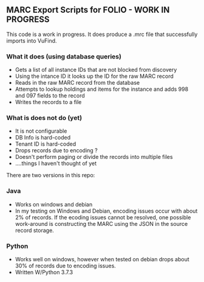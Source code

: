 ## MARC Export Scripts for FOLIO - WORK IN PROGRESS

This code is a work in progress.  It does produce a .mrc file that successfully imports into VuFind.

### What it does (using database queries)
* Gets a list of all instance IDs that are not blocked from discovery
* Using the intance ID it looks up the ID for the raw MARC record 
* Reads in the raw MARC record from the database
* Attempts to lookup holdings and items for the instance and adds 998 and 097 fields to the record
* Writes the records to a file

### What is does not do (yet)
* It is not configurable
* DB Info is hard-coded
* Tenant ID is hard-coded 
* Drops records due to encoding ?
* Doesn't perform paging or divide the records into multiple files
* ....things I haven't thought of yet


There are two versions in this repo:

### Java
* Works on windows and debian
* In my testing on Windows and Debian, encoding issues occur with about 2% of records.  If the ecoding issues cannot be resolved, one possible work-around is constructing the MARC using the JSON in the source record storage.

### Python
* Works well on windows, however when tested on debian drops about 30% of records due to encoding issues. 
* Written W/Python 3.7.3


